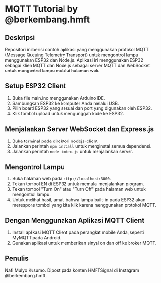 # MQTT Tutorial by @berkembang.hmft
## Deskripsi
Repositori ini berisi contoh aplikasi yang menggunakan protokol MQTT (Message Queuing Telemetry Transport) untuk mengontrol lampu menggunakan ESP32 dan Node.js. Aplikasi ini menggunakan ESP32 sebagai klien MQTT dan Node.js sebagai server MQTT dan WebSocket untuk mengontrol lampu melalui halaman web.

## Setup ESP32 Client
1. Buka file main.ino menggunakan Arduino IDE.
2. Sambungkan ESP32 ke komputer Anda melalui USB.
3. Pilih board ESP32 yang sesuai dan port yang digunakan oleh ESP32.
4. Klik tombol upload untuk mengunggah kode ke ESP32.

## Menjalankan Server WebSocket dan Express.js
1. Buka terminal pada direktori nodejs-client.
2. Jalankan perintah `npm install` untuk menginstal semua dependensi.
3. Jalankan perintah `node index.js` untuk menjalankan server.

## Mengontrol Lampu
1. Buka halaman web pada `http://localhost:3000`.
2. Tekan tombol EN di ESP32 untuk memulai menjalankan program.
3. Tekan tombol "Turn On" atau "Turn Off" pada halaman web untuk mengontrol lampu.
4. Untuk melihat hasil, amati bahwa lampu built-in pada ESP32 akan merespons tombol yang kita klik karena menggunakan protokol MQTT.

## Dengan Menggunakan Aplikasi MQTT Client
1. Install aplikasi MQTT Client pada perangkat mobile Anda, seperti MyMQTT pada Android.
2. Gunakan aplikasi untuk memberikan sinyal on dan off ke broker MQTT.
 
## Penulis
Nafi Mulyo Kusumo. Dipost pada konten HMFTSignal di Instagram @berkembang.hmft.

